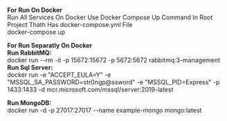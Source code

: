 
<b>For Run On Docker</b><br>
Run All Services On Docker Use Docker Compose Up Command In  Root Project Thath Has docker-compose.yml File
<br>
docker-compose up
<br>

<b>For Run Separatly On Docker</b>
<br>
<b> Run RabbitMQ: </b> <br>
docker run --rm -it -p 15672:15672 -p 5672:5672 rabbitmq:3-management  <br>
<b> Run Sql Server: </b> <br>
docker run -e "ACCEPT_EULA=Y" -e "MSSQL_SA_PASSWORD=str0ngp@ssword" -e "MSSQL_PID=Express" -p 1433:1433 -d mcr.microsoft.com/mssql/server:2019-latest  <br>

<b> Run MongoDB:</b> <br>
docker run -d -p 27017:27017 --name example-mongo mongo:latest<br>
